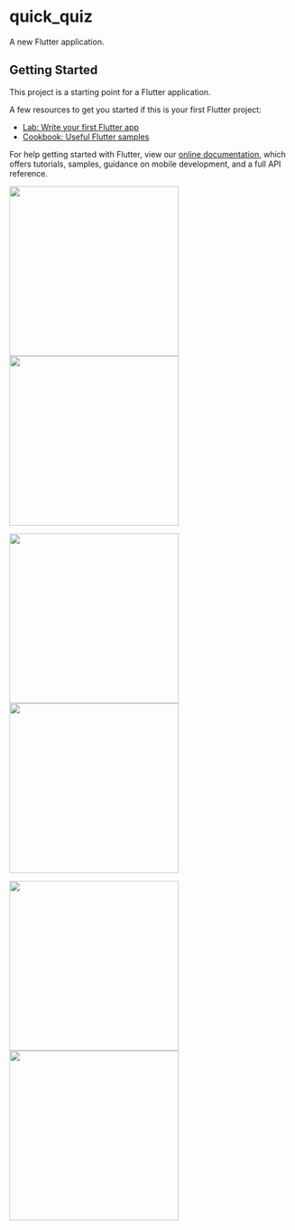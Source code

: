 # quick_quiz

A new Flutter application.

## Getting Started

This project is a starting point for a Flutter application.

A few resources to get you started if this is your first Flutter project:

- [Lab: Write your first Flutter app](https://flutter.dev/docs/get-started/codelab)
- [Cookbook: Useful Flutter samples](https://flutter.dev/docs/cookbook)

For help getting started with Flutter, view our
[online documentation](https://flutter.dev/docs), which offers tutorials,
samples, guidance on mobile development, and a full API reference.



<img width="300" src="https://user-images.githubusercontent.com/26114744/175948354-4ef7bfe6-1405-42e7-81fa-a300469d3403.PNG">       <img width="300" src="https://user-images.githubusercontent.com/26114744/175947419-4f3e56f1-5071-4278-ab0d-4a05ac9427dc.PNG">

<img width="300" src="https://user-images.githubusercontent.com/26114744/175948415-d809cbfa-c3c3-48cb-b6d3-8df5cc9532e2.PNG">       <img width="300" src="https://user-images.githubusercontent.com/26114744/175948460-a097fcb3-854a-405d-b10e-b5ce93c4ade4.PNG">

<img width="300" src="https://user-images.githubusercontent.com/26114744/175948507-783eaadc-f95a-4ee0-b744-ea222e7b7fad.PNG">       <img width="300" src="https://user-images.githubusercontent.com/26114744/175948571-9c952693-4af2-4ff5-9181-a362d5c9a6d9.PNG">

